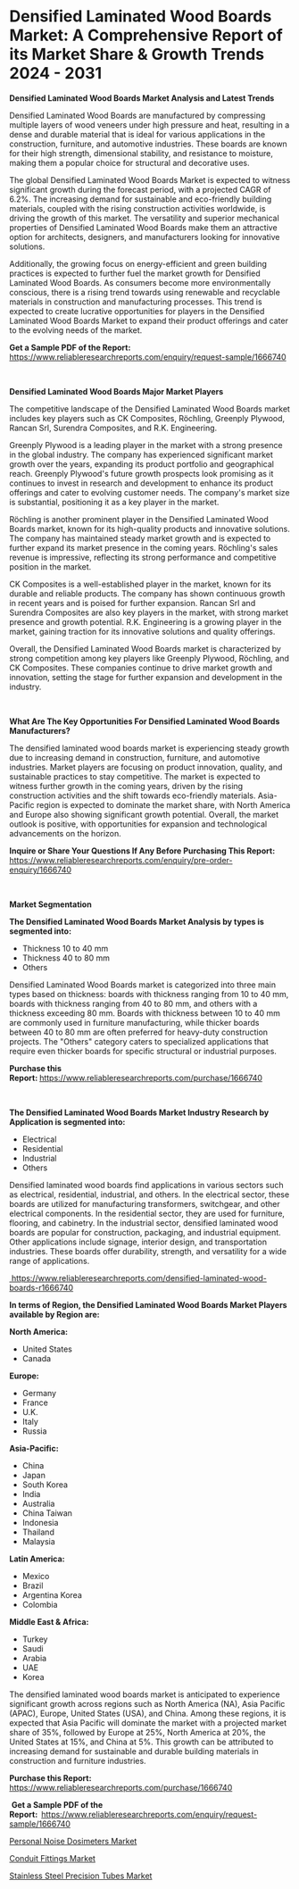 <p><h1>Densified Laminated Wood Boards Market: A Comprehensive Report of its Market Share & Growth Trends 2024 - 2031</h1></p><p><strong>Densified Laminated Wood Boards Market Analysis and Latest Trends</strong></p>
<p><p>Densified Laminated Wood Boards are manufactured by compressing multiple layers of wood veneers under high pressure and heat, resulting in a dense and durable material that is ideal for various applications in the construction, furniture, and automotive industries. These boards are known for their high strength, dimensional stability, and resistance to moisture, making them a popular choice for structural and decorative uses.</p><p>The global Densified Laminated Wood Boards Market is expected to witness significant growth during the forecast period, with a projected CAGR of 6.2%. The increasing demand for sustainable and eco-friendly building materials, coupled with the rising construction activities worldwide, is driving the growth of this market. The versatility and superior mechanical properties of Densified Laminated Wood Boards make them an attractive option for architects, designers, and manufacturers looking for innovative solutions.</p><p>Additionally, the growing focus on energy-efficient and green building practices is expected to further fuel the market growth for Densified Laminated Wood Boards. As consumers become more environmentally conscious, there is a rising trend towards using renewable and recyclable materials in construction and manufacturing processes. This trend is expected to create lucrative opportunities for players in the Densified Laminated Wood Boards Market to expand their product offerings and cater to the evolving needs of the market.</p></p>
<p><strong>Get a Sample PDF of the Report:&nbsp;</strong> <a href="https://www.reliableresearchreports.com/enquiry/request-sample/1666740">https://www.reliableresearchreports.com/enquiry/request-sample/1666740</a></p>
<p>&nbsp;</p>
<p><strong>Densified Laminated Wood Boards Major Market Players</strong></p>
<p><p>The competitive landscape of the Densified Laminated Wood Boards market includes key players such as CK Composites, Röchling, Greenply Plywood, Rancan Srl, Surendra Composites, and R.K. Engineering. </p><p>Greenply Plywood is a leading player in the market with a strong presence in the global industry. The company has experienced significant market growth over the years, expanding its product portfolio and geographical reach. Greenply Plywood's future growth prospects look promising as it continues to invest in research and development to enhance its product offerings and cater to evolving customer needs. The company's market size is substantial, positioning it as a key player in the market.</p><p>Röchling is another prominent player in the Densified Laminated Wood Boards market, known for its high-quality products and innovative solutions. The company has maintained steady market growth and is expected to further expand its market presence in the coming years. Röchling's sales revenue is impressive, reflecting its strong performance and competitive position in the market.</p><p>CK Composites is a well-established player in the market, known for its durable and reliable products. The company has shown continuous growth in recent years and is poised for further expansion. Rancan Srl and Surendra Composites are also key players in the market, with strong market presence and growth potential. R.K. Engineering is a growing player in the market, gaining traction for its innovative solutions and quality offerings.</p><p>Overall, the Densified Laminated Wood Boards market is characterized by strong competition among key players like Greenply Plywood, Röchling, and CK Composites. These companies continue to drive market growth and innovation, setting the stage for further expansion and development in the industry.</p></p>
<p>&nbsp;</p>
<p><strong>What Are The Key Opportunities For Densified Laminated Wood Boards Manufacturers?</strong></p>
<p><p>The densified laminated wood boards market is experiencing steady growth due to increasing demand in construction, furniture, and automotive industries. Market players are focusing on product innovation, quality, and sustainable practices to stay competitive. The market is expected to witness further growth in the coming years, driven by the rising construction activities and the shift towards eco-friendly materials. Asia-Pacific region is expected to dominate the market share, with North America and Europe also showing significant growth potential. Overall, the market outlook is positive, with opportunities for expansion and technological advancements on the horizon.</p></p>
<p><strong>Inquire or Share Your Questions If Any Before Purchasing This Report:</strong> <a href="https://www.reliableresearchreports.com/enquiry/pre-order-enquiry/1666740">https://www.reliableresearchreports.com/enquiry/pre-order-enquiry/1666740</a></p>
<p>&nbsp;</p>
<p><strong>Market Segmentation</strong></p>
<p><strong>The Densified Laminated Wood Boards Market Analysis by types is segmented into:</strong></p>
<p><ul><li>Thickness 10 to 40 mm</li><li>Thickness 40 to 80 mm</li><li>Others</li></ul></p>
<p><p>Densified Laminated Wood Boards market is categorized into three main types based on thickness: boards with thickness ranging from 10 to 40 mm, boards with thickness ranging from 40 to 80 mm, and others with a thickness exceeding 80 mm. Boards with thickness between 10 to 40 mm are commonly used in furniture manufacturing, while thicker boards between 40 to 80 mm are often preferred for heavy-duty construction projects. The "Others" category caters to specialized applications that require even thicker boards for specific structural or industrial purposes.</p></p>
<p><strong>Purchase this Report:&nbsp;</strong><a href="https://www.reliableresearchreports.com/purchase/1666740">https://www.reliableresearchreports.com/purchase/1666740</a></p>
<p>&nbsp;</p>
<p><strong>The Densified Laminated Wood Boards Market Industry Research by Application is segmented into:</strong></p>
<p><ul><li>Electrical</li><li>Residential</li><li>Industrial</li><li>Others</li></ul></p>
<p><p>Densified laminated wood boards find applications in various sectors such as electrical, residential, industrial, and others. In the electrical sector, these boards are utilized for manufacturing transformers, switchgear, and other electrical components. In the residential sector, they are used for furniture, flooring, and cabinetry. In the industrial sector, densified laminated wood boards are popular for construction, packaging, and industrial equipment. Other applications include signage, interior design, and transportation industries. These boards offer durability, strength, and versatility for a wide range of applications.</p></p>
<p><a href="https://www.reliableresearchreports.com/densified-laminated-wood-boards-r1666740">&nbsp;https://www.reliableresearchreports.com/densified-laminated-wood-boards-r1666740</a></p>
<p><strong>In terms of Region, the Densified Laminated Wood Boards Market Players available by Region are:</strong></p>
<p>
    <p> <strong> North America: </strong>
        <ul>
            <li>United States</li>
            <li>Canada</li>
        </ul>
        </p> 
    <p> <strong> Europe: </strong>
        <ul>
            <li>Germany</li>
            <li>France</li>
            <li>U.K.</li>
            <li>Italy</li>
            <li>Russia</li>
        </ul>
        </p> 
    <p> <strong> Asia-Pacific: </strong>
        <ul>
            <li>China</li>
            <li>Japan</li>
            <li>South Korea</li>
            <li>India</li>
            <li>Australia</li>
            <li>China Taiwan</li>
            <li>Indonesia</li>
            <li>Thailand</li>
            <li>Malaysia</li>
        </ul>
        </p> 
    <p> <strong> Latin America: </strong>
        <ul>
            <li>Mexico</li>
            <li>Brazil</li>
            <li>Argentina Korea</li>
            <li>Colombia</li>
        </ul>
        </p> 
    <p> <strong> Middle East & Africa: </strong>
        <ul>
            <li>Turkey</li>
            <li>Saudi</li>
            <li>Arabia</li>
            <li>UAE</li>
            <li>Korea</li>
        </ul>
    </p>
    </p>
<p><p>The densified laminated wood boards market is anticipated to experience significant growth across regions such as North America (NA), Asia Pacific (APAC), Europe, United States (USA), and China. Among these regions, it is expected that Asia Pacific will dominate the market with a projected market share of 35%, followed by Europe at 25%, North America at 20%, the United States at 15%, and China at 5%. This growth can be attributed to increasing demand for sustainable and durable building materials in construction and furniture industries.</p></p>
<p><strong>Purchase this Report: </strong><a href="https://www.reliableresearchreports.com/purchase/1666740">https://www.reliableresearchreports.com/purchase/1666740</a></p>
<p>&nbsp;<strong>Get a Sample PDF of the Report:&nbsp;&nbsp;</strong><a href="https://www.reliableresearchreports.com/enquiry/request-sample/1666740">https://www.reliableresearchreports.com/enquiry/request-sample/1666740</a></p>
<p><strong></strong></p>
<p><p><a href="https://www.linkedin.com/pulse/analyzing-personal-noise-dosimeters-market-global-industry-iwgxc">Personal Noise Dosimeters Market</a></p><p><a href="https://www.linkedin.com/pulse/conduit-fittings-market-trends-analysis-forecasted-period-iryce">Conduit Fittings Market</a></p><p><a href="https://www.linkedin.com/pulse/stainless-steel-precision-tubes-market-key-successful-business-mihse">Stainless Steel Precision Tubes Market</a></p></p>